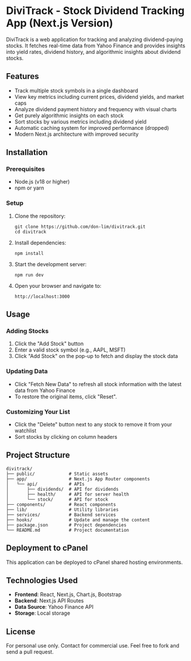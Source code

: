 # DiviTrack - Stock Dividend Tracking App (Next.js Version)

DiviTrack is a web application for tracking and analyzing dividend-paying stocks. It fetches real-time data from Yahoo Finance and provides insights into yield rates, dividend history, and algorithmic insights about dividend stocks.

## Features

- Track multiple stock symbols in a single dashboard
- View key metrics including current prices, dividend yields, and market caps
- Analyze dividend payment history and frequency with visual charts
- Get purely algorithmic insights on each stock
- Sort stocks by various metrics including dividend yield
- Automatic caching system for improved performance (dropped)
- Modern Next.js architecture with improved security

## Installation

### Prerequisites

- Node.js (v18 or higher)
- npm or yarn

### Setup

1. Clone the repository:
   ```
   git clone https://github.com/don-lim/divitrack.git
   cd divitrack
   ```

2. Install dependencies:
   ```
   npm install
   ```

3. Start the development server:
   ```
   npm run dev
   ```

4. Open your browser and navigate to:
   ```
   http://localhost:3000
   ```

## Usage

### Adding Stocks

1. Click the "Add Stock" button
2. Enter a valid stock symbol (e.g., AAPL, MSFT)
3. Click "Add Stock" on the pop-up to fetch and display the stock data

### Updating Data

- Click "Fetch New Data" to refresh all stock information with the latest data from Yahoo Finance
- To restore the original items, click "Reset".

### Customizing Your List

- Click the "Delete" button next to any stock to remove it from your watchlist
- Sort stocks by clicking on column headers

## Project Structure

```
divitrack/
├── public/             # Static assets
├── app/                # Next.js App Router components
│   └── api/            # APIs
│       ├── dividends/  # API for dividends
│       ├── health/     # API for server health
│       └── stock/      # API for stock
├── components/         # React components
├── lib/                # Utility libraries
├── services/           # Backend services
├── hooks/              # Update and manage the content
├── package.json        # Project dependencies
└── README.md           # Project documentation
```

## Deployment to cPanel

This application can be deployed to cPanel shared hosting environments.

## Technologies Used

- **Frontend**: React, Next.js, Chart.js, Bootstrap
- **Backend**: Next.js API Routes
- **Data Source**: Yahoo Finance API
- **Storage**: Local storage

## License

For personal use only. Contact for commercial use. Feel free to fork and send a pull request.

